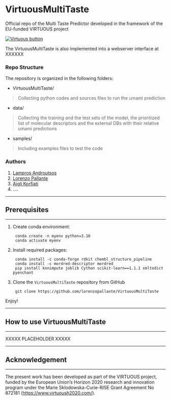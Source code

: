 # VirtuousMultiTaste
Official repo of the Multi Taste Predictor developed in the framework of the EU-funded VIRTUOUS project

[![Virtuous button][Virtuous_image]][Virtuous link]

[Virtuous_image]: https://virtuoush2020.com/wp-content/uploads/2021/02/V_logo_h.png
[Virtuous link]: https://virtuoush2020.com/

The VirtuousMultiTaste is also implemented into a webserver interface at XXXXXX

### Repo Structure
The repository is organized in the following folders:

- VirtuousMultiTaste/
>Collecting python codes and sources files to run the umami prediction

- data/
> Collecting the training and the test sets of the model, the prioritized list of molecular descriptors and the external DBs with their relative umami predictions

- samples/
> Including examples files to test the code


### Authors
1. [Lampros Androutsos](https://github.com/lamprosandroutsos)
2. [Lorenzo Pallante](https://github.com/lorenzopallante)
3. [Aigli Korfiati](https://github.com/aiglikorfiati)
4. ....


----------------
## Prerequisites
----------------

1. Create conda environment:

        conda create -n myenv python=3.10
        conda activate myenv

2. Install required packages:

        conda install -c conda-forge rdkit chembl_structure_pipeline
        conda install -c mordred-descriptor mordred
        pip install knnimpute joblib Cython scikit-learn==1.1.1 xmltodict pyenchant

3. Clone the `VirtuousMultiTaste` repository from GitHub

        git clone https://github.com/lorenzopallante/VirtuousMultiTaste

Enjoy!        

--------------------------------
## How to use VirtuousMultiTaste
--------------------------------

XXXXX PLACEHOLDER XXXXX


------------------
## Acknowledgement
------------------

The present work has been developed as part of the VIRTUOUS project, funded by the European Union’s Horizon 2020 research and innovation program under the Marie Sklodowska-Curie-RISE Grant Agreement No 872181 (https://www.virtuoush2020.com/).
